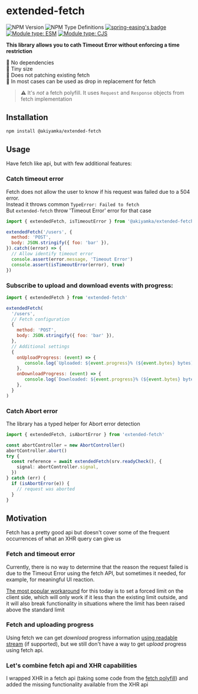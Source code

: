 # extended-fetch

![NPM Version](https://img.shields.io/npm/v/%40akiyamka%2Fextended-fetch)
![NPM Type Definitions](https://img.shields.io/npm/types/%40akiyamka%2Fextended-fetch)
[![spring-easing's badge](https://deno.bundlejs.com/badge?q=@akiyamka/extended-fetch&treeshake=[*]&config={%22esbuild%22:{%22format%22:%22esm%22}})](https://bundlejs.com/?q=@akiyamka/extended-fetch) [![Module type: ESM](https://img.shields.io/badge/module%20type-esm-brightgreen)](https://github.com/voxpelli/badges-cjs-esm) [![Module type: CJS](https://img.shields.io/badge/module%20type-cjs-brightgreen)](https://github.com/voxpelli/badges-cjs-esm)


**This library allows you to cath Timeout Error without enforcing a time restriction**

🧹 No dependencies  
🤏 Tiny size  
🧩 Does not patching existing fetch  
🔀 In most cases can be used as drop in replacement for fetch  

> ⚠️ It's *not* a fetch polyfill. It uses `Request` and `Response` objects from fetch implementation

## Installation

```sh
npm install @akiyamka/extended-fetch
```

## Usage

Have fetch like api, but with few additional features:

### Catch timeout error

Fetch does not allow the user to know if his request was failed due to a 504 error.  
Instead it throws common `TypeError: Failed to fetch`  
But `extended-fetch` throw 'Timeout Error' error for that case

```js
import { extendedFetch, isTimeoutError } from '@akiyamka/extended-fetch'

extendedFetch('/users', {
  method: 'POST',
  body: JSON.stringify({ foo: 'bar' }),
}).catch((error) => {
  // Allow identify timeout error
  console.assert(error.message, 'Timeout Error')
  console.assert(isTimeoutError(error), true)
})
```

### Subscribe to upload and download events with progress:


```js
import { extendedFetch } from 'extended-fetch'

extendedFetch(
  '/users',
  // Fetch configuration
  {
    method: 'POST',
    body: JSON.stringify({ foo: 'bar' }),
  },
  // Additional settings
  {
    onUploadProgress: (event) => {
       console.log(`Uploaded: ${event.progress}% (${event.bytes} bytes)`)
    },
    onDownloadProgress: (event) => {
       console.log(`Downloaded: ${event.progress}% (${event.bytes} bytes)`)
    },
  }
)
```

### Catch Abort error

The library has a typed helper for Abort error detection

```ts
import { extendedFetch, isAbortError } from 'extended-fetch'

const abortController = new AbortController()
abortController.abort()
try {
  const reference = await extendedFetch(srv.readyCheck(), {
    signal: abortController.signal,
  })
} catch (err) {
  if (isAbortError(e)) {
    // request was aborted
  }
}
```

## Motivation 

Fetch has a pretty good api but doesn't cover some of the frequent occurrences of what an XHR query can give us

### Fetch and timeout error
Currently, there is no way to determine that the reason the request failed is due to the Timeout Error using the fetch API, but sometimes it needed, for example, for meaningful UI reaction.

[The most popular workaround](https://stackoverflow.com/questions/46946380/fetch-api-request-timeout) for this today is to set a forced limit on the client side, which will only work if it less than the existing limit outside, and it will also break functionality in situations where the limit has been raised above the standard limit

### Fetch and uploading progress

Using fetch we can get *download* progress information [using readable stream](https://developer.mozilla.org/en-US/docs/Web/API/Streams_API/Using_readable_streams#consuming_a_fetch_as_a_stream) (if supported), but we still don't have a way to get *upload* progress using fetch api.


### Let's combine fetch api and XHR capabilities
I wrapped XHR in a fetch api (taking some code from the [fetch polyfill](https://github.com/JakeChampion/fetch)) and added the missing functionality available from the XHR api
